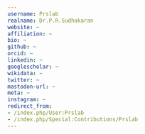 ```yaml
---
username: Prslab
realname: Dr.P.R.Sudhakaran
website: ~
affiliation: ~
bio: ~
github: ~
orcid: ~
linkedin: ~
googlescholar: ~
wikidata: ~
twitter: ~
mastodon-url: ~
meta: ~
instagram: ~
redirect_from:
- /index.php/User:Prslab
- /index.php/Special:Contributions/Prslab
---
```

